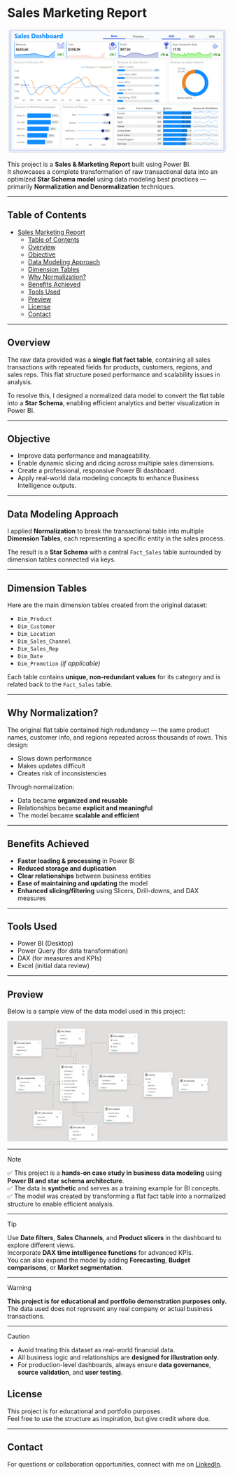 # Sales Marketing Report
![Dashboard](Screenshots/1.png)

This project is a **Sales & Marketing Report** built using Power BI.  
It showcases a complete transformation of raw transactional data into an optimized **Star Schema model** using data modeling best practices — primarily **Normalization and Denormalization** techniques.

---

## Table of Contents
- [Sales Marketing Report](#sales-marketing-report)
  - [Table of Contents](#table-of-contents)
  - [Overview](#overview)
  - [Objective](#objective)
  - [Data Modeling Approach](#data-modeling-approach)
  - [Dimension Tables](#dimension-tables)
  - [Why Normalization?](#why-normalization)
  - [Benefits Achieved](#benefits-achieved)
  - [Tools Used](#tools-used)
  - [Preview](#preview)
  - [License](#license)
  - [Contact](#contact)

---

## Overview

The raw data provided was a **single flat fact table**, containing all sales transactions with repeated fields for products, customers, regions, and sales reps. This flat structure posed performance and scalability issues in analysis.

To resolve this, I designed a normalized data model to convert the flat table into a **Star Schema**, enabling efficient analytics and better visualization in Power BI.

---

## Objective

- Improve data performance and manageability.
- Enable dynamic slicing and dicing across multiple sales dimensions.
- Create a professional, responsive Power BI dashboard.
- Apply real-world data modeling concepts to enhance Business Intelligence outputs.

---

## Data Modeling Approach

I applied **Normalization** to break the transactional table into multiple **Dimension Tables**, each representing a specific entity in the sales process.

The result is a **Star Schema** with a central `Fact_Sales` table surrounded by dimension tables connected via keys.

---

## Dimension Tables

Here are the main dimension tables created from the original dataset:

- `Dim_Product`
- `Dim_Customer`
- `Dim_Location`
- `Dim_Sales_Channel`
- `Dim_Sales_Rep`
- `Dim_Date`
- `Dim_Promotion` *(if applicable)*

Each table contains **unique, non-redundant values** for its category and is related back to the `Fact_Sales` table.

---

## Why Normalization?

The original flat table contained high redundancy — the same product names, customer info, and regions repeated across thousands of rows. This design:

- Slows down performance
- Makes updates difficult
- Creates risk of inconsistencies

Through normalization:
- Data became **organized and reusable**
- Relationships became **explicit and meaningful**
- The model became **scalable and efficient**

---

## Benefits Achieved

- **Faster loading & processing** in Power BI
- **Reduced storage and duplication**
- **Clear relationships** between business entities
- **Ease of maintaining and updating** the model
- **Enhanced slicing/filtering** using Slicers, Drill-downs, and DAX measures

---

## Tools Used

- Power BI (Desktop)
- Power Query (for data transformation)
- DAX (for measures and KPIs)
- Excel (initial data review)

---

## Preview

Below is a sample view of the data model used in this project:

![Data Model](Screenshots/2.png)

---
> [!NOTE]  
✅ This project is a **hands-on case study in business data modeling** using **Power BI and star schema architecture**.  
✅ The data is **synthetic** and serves as a training example for BI concepts.  
✅ The model was created by transforming a flat fact table into a normalized structure to enable efficient analysis.  

---

> [!TIP]  
> Use **Date filters**, **Sales Channels**, and **Product slicers** in the dashboard to explore different views.  
> Incorporate **DAX time intelligence functions** for advanced KPIs.  
> You can also expand the model by adding **Forecasting**, **Budget comparisons**, or **Market segmentation**.

---

> [!WARNING]  
> **This project is for educational and portfolio demonstration purposes only.**  
> The data used does not represent any real company or actual business transactions.

---

> [!CAUTION]  
> - Avoid treating this dataset as real-world financial data.  
> - All business logic and relationships are **designed for illustration only**.  
> - For production-level dashboards, always ensure **data governance**, **source validation**, and **user testing**.

## License

This project is for educational and portfolio purposes.  
Feel free to use the structure as inspiration, but give credit where due.

---

## Contact

For questions or collaboration opportunities, connect with me on  [LinkedIn](https://www.linkedin.com/in/mohammed-ahmed-052769239).


